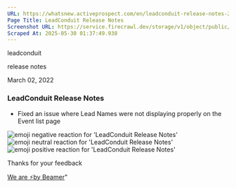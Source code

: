 ```yaml
---
URL: https://whatsnew.activeprospect.com/en/leadconduit-release-notes-25
Page Title: LeadConduit Release Notes
Screenshot URL: https://service.firecrawl.dev/storage/v1/object/public/media/screenshot-511bf33e-615f-41e0-8935-3bfce102821a.png
Scraped At: 2025-05-30 01:37:49.938
---
```

leadconduit





release notes



March 02, 2022

### LeadConduit Release Notes

- Fixed an issue where Lead Names were not displaying properly on the Event list page

![emoji negative reaction for 'LeadConduit Release Notes'](https://app.getbeamer.com/images/emojiNeg.svg)![emoji neutral reaction for 'LeadConduit Release Notes'](https://app.getbeamer.com/images/emojiNeut.svg)![emoji positive reaction for 'LeadConduit Release Notes'](https://app.getbeamer.com/images/emojiPos.svg)

Thanks for your feedback

[We are ⚡by Beamer](https://www.getbeamer.com/?ref=watermark_MErKJCnu12412_public&company=ActiveProspect&watermarkRef=powered&utm_term=MErKJCnu12412&utm_content=ActiveProspect&utm_source=standalone&utm_medium=footer&utm_campaign=powered)"

